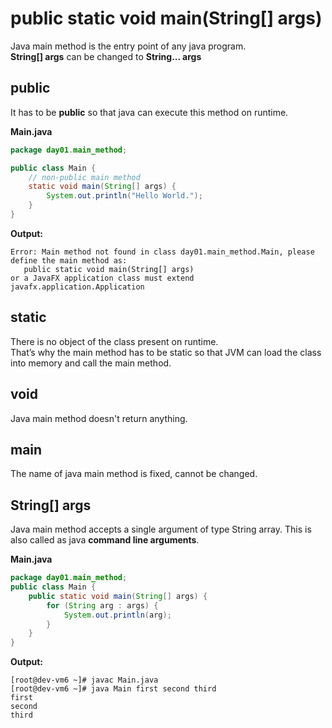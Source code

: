 # public static void main(String[] args)

Java main method is the entry point of any java program.  
**String[] args** can be changed to **String... args**

## public
It has to be **public** so that java can execute this method on runtime.

**Main.java**
```java
package day01.main_method;

public class Main {
    // non-public main method
    static void main(String[] args) {
        System.out.println("Hello World.");
    }
}
```
**Output:**
```
Error: Main method not found in class day01.main_method.Main, please define the main method as:
   public static void main(String[] args)
or a JavaFX application class must extend javafx.application.Application
```

## static
There is no object of the class present on runtime.  
That’s why the main method has to be static so that JVM can load the class into memory and call the main method.

## void
Java main method doesn't return anything.

## main
The name of java main method is fixed, cannot be changed.

## String[] args
Java main method accepts a single argument of type String array. This is also called as java **command line arguments**.

**Main.java**
```java
package day01.main_method;
public class Main {
    public static void main(String[] args) {
        for (String arg : args) {
            System.out.println(arg);
        }
    }
}
```

**Output:**
```
[root@dev-vm6 ~]# javac Main.java
[root@dev-vm6 ~]# java Main first second third
first
second
third
```
